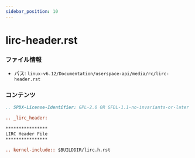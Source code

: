 ```yaml
---
sidebar_position: 10
---
```

# lirc-header.rst

### ファイル情報

- パス: `linux-v6.12/Documentation/userspace-api/media/rc/lirc-header.rst`

### コンテンツ

```rst
.. SPDX-License-Identifier: GPL-2.0 OR GFDL-1.1-no-invariants-or-later

.. _lirc_header:

****************
LIRC Header File
****************

.. kernel-include:: $BUILDDIR/lirc.h.rst


```
